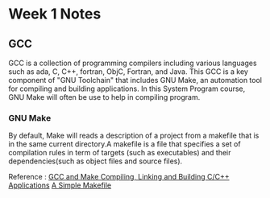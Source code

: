 # Week 1 Notes
## GCC
GCC is a collection of programming compilers including various languages such as ada, C, C++, fortran, ObjC, Fortran, and Java.
This GCC is a key component of "GNU Toolchain" that includes GNU Make, an automation tool for compiling and building applications. In this System Program course, GNU Make will often be use to help in compiling program.
### GNU Make
By default, Make will reads a description of a project from a makefile that is in the same current directory.A makefile is a file that specifies a set of compilation rules in term of targets (such as executables) and their dependencies(such as object files and source files).

Reference :
[GCC and Make Compiling, Linking and Building C/C++ Applications](https://www3.ntu.edu.sg/home/ehchua/programming/cpp/gcc_make.html)
[A Simple Makefile](https://www.linuxtopia.org/online_books/an_introduction_to_gcc/gccintro_16.html)